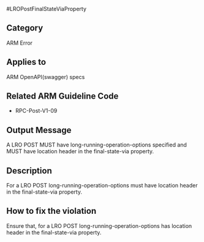 #LROPostFinalStateViaProperty

## Category

ARM Error

## Applies to

ARM OpenAPI(swagger) specs

## Related ARM Guideline Code

- RPC-Post-V1-09

## Output Message

A LRO POST MUST have long-running-operation-options specified and MUST have location header in the final-state-via property.

## Description

For a LRO POST long-running-operation-options must have location header in the final-state-via property.

## How to fix the violation

Ensure that, for a LRO POST long-running-operation-options has location header in the final-state-via property.